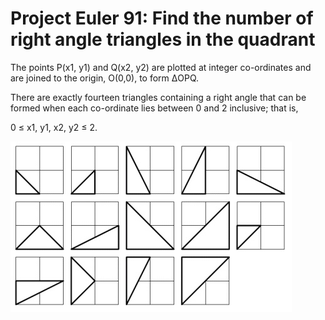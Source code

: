 # Project Euler 91: Find the number of right angle triangles in the quadrant

The points P(x1, y1) and Q(x2, y2) are plotted at integer co-ordinates and are joined to the origin, O(0,0), to form ΔOPQ.

There are exactly fourteen triangles containing a right angle that can be formed when each co-ordinate lies between 0 and 2 inclusive; that is,

0 ≤ x1, y1, x2, y2 ≤ 2.

![problem example](./problem_img.jpg)